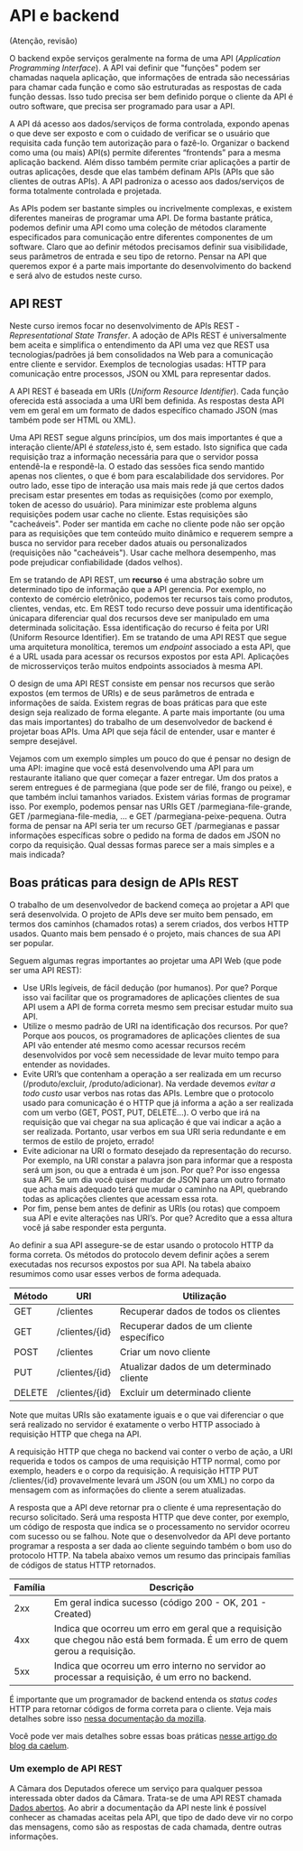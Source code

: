 # API e backend

(Atenção, revisão)

O backend expõe serviços geralmente na forma de uma API (_Application Programming Interface_). A API vai definir que "funções" podem ser chamadas naquela aplicação, que informações de entrada são necessárias para chamar cada função e como são estruturadas as respostas de cada função dessas. Isso tudo precisa ser bem definido porque o cliente da API é outro software, que precisa ser programado para usar a API. 

A API dá acesso aos dados/serviços de forma controlada, expondo apenas o que deve ser exposto e com o cuidado de verificar se o usuário que requisita cada função tem autorização para o fazê-lo. Organizar o backend como uma (ou mais) API(s) permite diferentes “frontends” para a mesma aplicação backend. Além disso também permite criar aplicações a partir de outras aplicações, desde que elas também definam APIs (APIs que são clientes de outras APIs). A API padroniza o acesso aos dados/serviços de forma totalmente controlada e projetada.

As APIs podem ser bastante simples ou incrivelmente complexas, e existem diferentes maneiras de programar uma API. De forma bastante prática, podemos definir uma API como uma coleção de métodos claramente especificados para comunicação entre diferentes componentes de um software. Claro que ao definir métodos precisamos definir sua visibilidade, seus parâmetros de entrada e seu tipo de retorno. Pensar na API que queremos expor é a parte mais importante do desenvolvimento do backend e será alvo de estudos neste curso.

## API REST

Neste curso iremos focar no desenvolvimento de APIs REST - _Representational State Transfer_. A adoção de APIs REST é universalmente bem aceita e simplifica o entendimento da API uma vez que REST usa tecnologias/padrões já bem consolidados na Web para a comunicação entre cliente e servidor. Exemplos de tecnologias usadas: HTTP para comunicação entre processos, JSON ou XML para representar dados.

A API REST é baseada em URIs (_Uniform Resource Identifier_). Cada função oferecida está associada a uma URI bem definida. As respostas desta API vem em geral em um formato de dados específico chamado JSON (mas também pode ser HTML ou XML). 

Uma API REST segue alguns princípios, um dos mais importantes é que a interação cliente/API é _stateless_,isto é, sem estado. Isto significa que cada requisição traz a informação necessária para que o servidor possa entendê-la e respondê-la. O estado das sessões fica sendo mantido apenas nos clientes, o que é bom para escalabilidade dos servidores. Por outro lado, esse tipo de interação usa mais mais rede já que certos dados precisam estar presentes em todas as requisições (como por exemplo, token de acesso do usuário). Para minimizar este problema alguns requisições podem usar cache no cliente. Estas requisições são  "cacheáveis". Poder ser mantida em cache no cliente pode não ser opção para as requisições que tem conteúdo muito dinâmico e requerem sempre a busca no servidor para receber dados atuais ou personalizados (requisições não "cacheáveis"). Usar cache melhora desempenho, mas pode prejudicar confiabilidade (dados velhos).

Em se tratando de API REST, um **recurso** é uma abstração sobre um determinado tipo de informação que a API gerencia. Por exemplo, no contexto de comércio eletrônico, podemos ter recursos tais como produtos, clientes, vendas, etc. Em REST todo recurso deve possuir uma identificação únicapara diferenciar qual dos recursos deve ser manipulado em uma determinada solicitação. Essa identificação do recurso é feita por URI (Uniform Resource Identifier). Em se tratando de uma API REST que segue uma arquitetura monolítica, teremos um *endpoint* associado a esta API, que é a URL usada para acessar os recursos expostos por esta API. Aplicações de microsserviços terão muitos endpoints associados à mesma API.

O design de uma API REST consiste em pensar nos recursos que serão expostos (em termos de URIs) e de seus parâmetros de entrada e informações de saída. Existem regras de boas práticas para que este design seja realizado de forma elegante. A parte mais importante (ou uma das mais importantes) do trabalho de um desenvolvedor de backend é projetar boas APIs. Uma API que seja fácil de entender, usar e manter é sempre desejável. 

Vejamos com um exemplo simples um pouco do que é pensar no design de uma API: imagine que você está desenvolvendo uma API para um restaurante italiano que quer começar a fazer entregar. Um dos pratos a serem entregues é de parmegiana (que pode ser de filé, frango ou peixe), e que também inclui tamanhos variados. Existem várias formas de programar isso. Por exemplo, podemos pensar nas URIs GET /parmegiana-file-grande, GET /parmegiana-file-media, … e GET /parmegiana-peixe-pequena. Outra forma de pensar na API seria ter um recurso GET /parmegianas e passar informações específicas sobre o pedido na forma de dados em JSON no corpo da requisição. Qual dessas formas parece ser a mais simples e a mais indicada?

## Boas práticas para design de APIs REST

O trabalho de um desenvolvedor de backend começa ao projetar a API que será desenvolvida. O projeto de APIs deve ser muito bem pensado, em termos dos caminhos (chamados rotas) a serem criados, dos verbos HTTP usados. Quanto mais bem pensado é o projeto, mais chances de sua API ser popular. 

Seguem algumas regras importantes ao projetar uma API Web (que pode ser uma API REST):
* Use URIs legíveis, de fácil dedução (por humanos). Por que? Porque isso vai facilitar que os programadores de aplicações clientes de sua API usem a API de forma correta mesmo sem precisar estudar muito sua API.
* Utilize o mesmo padrão de URI na identificação dos recursos. Por que? Porque aos poucos, os programadores de aplicações clientes de sua API vão entender até mesmo como acessar recursos recém desenvolvidos por você sem necessidade de levar muito tempo para entender as novidades.
* Evite URI’s que contenham a operação a ser realizada em um recurso (/produto/excluir, /produto/adicionar). Na verdade devemos *evitar a todo custo* usar verbos nas rotas das APIs. Lembre que o protocolo usado para comunicação é o HTTP que já informa a ação a ser realizada com um verbo (GET, POST, PUT, DELETE...). O verbo que irá na requisição que vai chegar na sua aplicação é que vai indicar a ação a ser realizada. Portanto, usar verbos em sua URI seria redundante e em termos de estilo de projeto, errado!
* Evite adicionar na URI o formato desejado da representação do recurso. Por exemplo, na URI constar a palavra json para informar que a resposta será um json, ou que a entrada é um json. Por que? Por isso engessa sua API. Se um dia você quiser mudar de JSON para um outro formato que acha mais adequado terá que mudar o caminho na API, quebrando todas as aplicações clientes que acessam essa rota.
* Por fim, pense bem antes de definir as URIs (ou rotas) que compoem sua API e evite alterações nas URI’s. Por que? Acredito que a essa altura você já sabe responder esta pergunta.

Ao definir a sua API assegure-se de estar usando o protocolo HTTP da forma correta. Os métodos do protocolo devem definir ações a serem executadas nos recursos expostos por sua API. Na tabela abaixo resumimos como usar esses verbos de forma adequada.

Método | URI | Utilização
------------ | ------------- | -------------
GET | /clientes | Recuperar dados de todos os clientes
GET | /clientes/{id} | Recuperar dados de um cliente específico
POST | /clientes | Criar um novo cliente
PUT | /clientes/{id} | Atualizar dados de um determinado cliente
DELETE | /clientes/{id} | Excluir um determinado cliente

Note que muitas URIs são exatamente iguais e o que vai diferenciar o que será realizado no servidor é exatamente o verbo HTTP associado à requisição HTTP que chega na API.

A requisição HTTP que chega no backend vai conter o verbo de ação, a URI requerida e todos os campos de uma requisição HTTP normal, como por exemplo, headers e o corpo da requisição. A requisição HTTP PUT /clientes/{id} provavelmente levará um JSON (ou um XML) no corpo da mensagem com as informações do cliente a serem atualizadas.

A resposta que a API deve retornar pra o cliente é uma representação do recurso solicitado. Será uma resposta HTTP que deve conter, por exemplo, um código de resposta que indica se o processamento no servidor ocorreu com sucesso ou se falhou. Note que o desenvolvedor da API deve portanto programar a resposta a ser dada ao cliente seguindo também o bom uso do protocolo HTTP. Na tabela abaixo vemos um resumo das principais famílias de códigos de status HTTP retornados.

Família | Descrição 
------------ | -------------
2xx | Em geral indica sucesso (código 200 - OK, 201 - Created)
4xx | Indica que ocorreu um erro em geral que a requisição que chegou não está bem formada. É um erro de quem gerou a requisição.
5xx | Indica que ocorreu um erro interno no servidor ao processar a requisição, é um erro no backend.

É importante que um programador de backend entenda os *status codes*  HTTP para retornar códigos de forma correta para o cliente. Veja mais detalhes sobre isso [nessa documentação da mozilla](https://developer.mozilla.org/pt-BR/docs/Web/HTTP/Status).

Você pode ver mais detalhes sobre essas boas práticas [nesse artigo do blog da caelum](https://blog.caelum.com.br/rest-principios-e-boas-praticas/).

### Um exemplo de API REST

A Câmara dos Deputados oferece um serviço para qualquer pessoa interessada obter dados da Câmara. Trata-se de uma API REST chamada [Dados abertos](https://dadosabertos.camara.leg.br/swagger/api.html). Ao abrir a documentação da API neste link é  possível conhecer as chamadas aceitas pela API, que tipo de dado deve vir no corpo das mensagens, como são as respostas de cada chamada, dentre outras informações. 
